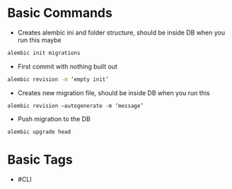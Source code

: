 
# Basic Commands

- Creates alembic ini and folder structure, should be inside DB when you run this maybe

```zsh
alembic init migrations
```

- First commit with nothing built out

```zsh
alembic revision -m ‘empty init’
```


- Creates new migration file, should be inside DB when you run this

```
alembic revision –autogenerate -m ‘message’
```

- Push migration to the DB

```
alembic upgrade head
```

# Basic Tags
- #CLI 
